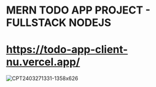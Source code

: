 # MERN TODO APP PROJECT - FULLSTACK NODEJS
# https://todo-app-client-nu.vercel.app/
![CPT2403271331-1358x626](https://github.com/OmerCoskun43/TodoApp-Server/assets/144324576/7b58cae4-cc21-432e-93bc-ede2f781baad)
